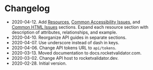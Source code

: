 # Changelog

* 2020-04-12. Add [Resources](/api/resources), [Common Accessibility Issues](/api/common_a11y_issues), and [Common HTML Issues](/api/common_html_issues) sections. Expand each resource section with description of attributes, relationships, and example.
* 2020-04-10. Reorganize API guides in separate sections.
* 2020-04-07. Use underscore instead of dash in keys.
* 2020-04-06. Change API tokens URL to `api/tokens`.
* 2020-03-13. Moved documentation to docs.rocketvalidator.com.
* 2020-03-02. Change API host to rocketvalidator.dev.
* 2020-02-28. Initial version.
